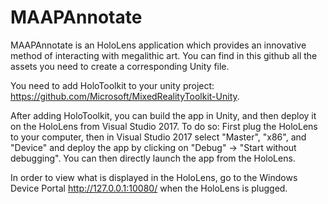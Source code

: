 # MAAPAnnotate

MAAPAnnotate is an HoloLens application which provides an innovative method of interacting with megalithic art.
You can find in this github all the assets you need to create a corresponding Unity file.

You need to add HoloToolkit to your unity project: https://github.com/Microsoft/MixedRealityToolkit-Unity.

After adding HoloToolkit, you can build the app in Unity, and then deploy it on the HoloLens from Visual Studio 2017.
To do so: First plug the HoloLens to your computer, then in Visual Studio 2017 select "Master", "x86", and "Device" and deploy the app by clicking on "Debug" -> "Start without debugging".
You can then directly launch the app from the HoloLens.

In order to view what is displayed in the HoloLens, go to the Windows Device Portal http://127.0.0.1:10080/ when the HoloLens is plugged.
